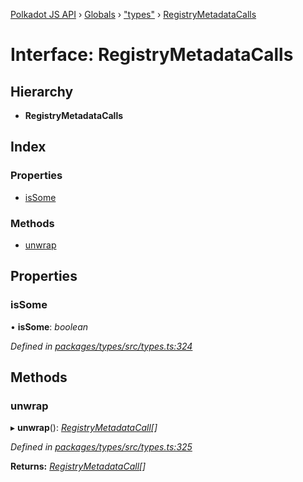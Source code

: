 [Polkadot JS API](../README.md) › [Globals](../globals.md) › ["types"](../modules/_types_.md) › [RegistryMetadataCalls](_types_.registrymetadatacalls.md)

# Interface: RegistryMetadataCalls

## Hierarchy

* **RegistryMetadataCalls**

## Index

### Properties

* [isSome](_types_.registrymetadatacalls.md#issome)

### Methods

* [unwrap](_types_.registrymetadatacalls.md#unwrap)

## Properties

###  isSome

• **isSome**: *boolean*

*Defined in [packages/types/src/types.ts:324](https://github.com/polkadot-js/api/blob/b440c9b0ea/packages/types/src/types.ts#L324)*

## Methods

###  unwrap

▸ **unwrap**(): *[RegistryMetadataCall](_types_.registrymetadatacall.md)[]*

*Defined in [packages/types/src/types.ts:325](https://github.com/polkadot-js/api/blob/b440c9b0ea/packages/types/src/types.ts#L325)*

**Returns:** *[RegistryMetadataCall](_types_.registrymetadatacall.md)[]*
